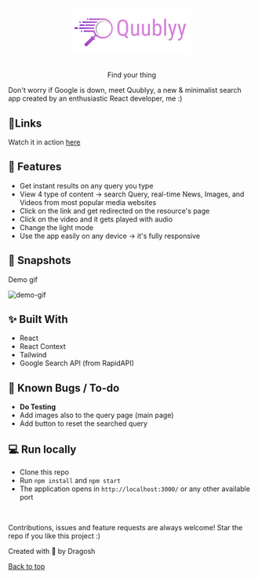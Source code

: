 <h1 id="top" align="center">

![preview](/src/assets/logo.png)</h1>

<p align="center">Find your thing</p>

Don't worry if Google is down, meet Quublyy, a new & minimalist
search app created by an enthusiastic React developer, me :)

## 🎯Links

Watch it in action [here](https://quublyy-search-app.netlify.app/search)

## 📌 Features

- Get instant results on any query you type
- View 4 type of content -> search Query, real-time News, Images, and Videos from most popular media websites
- Click on the link and get redirected on the resource's page
- Click on the video and it gets played with audio
- Change the light mode
- Use the app easily on any device -> it's fully responsive

## 🤳 Snapshots

Demo gif

![demo-gif](/public/Animation.gif)

## ✨ Built With

- React
- React Context
- Tailwind
- Google Search API (from RapidAPI)

## 🤖 Known Bugs / To-do

- **Do Testing**
- Add images also to the query page (main page)
- Add button to reset the searched query


## 💻 Run locally

- Clone this repo
- Run `npm install` and `npm start`
- The application opens in `http://localhost:3000/` or any other available port

<br/>

Contributions, issues and feature requests are always welcome!
Star the repo if you like this project :)

Created with 🤎 by Dragosh

<a href="#top">Back to top</a>
